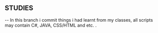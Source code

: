 ## STUDIES
-- In this branch i commit things i had learnt from my classes, all scripts may contain C#, JAVA, CSS/HTML and etc.
.
